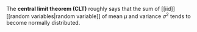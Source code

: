 The **central limit theorem (CLT)** roughly says that the sum of [[iid]] [[random variables|random variable]] of mean $\mu$ and variance $\sigma^2$ tends to become normally distributed.